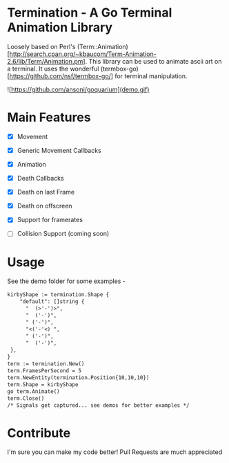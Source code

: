 # Termination - A Go Terminal Animation Library

Loosely based on Perl's (Term::Animation)[http://search.cpan.org/~kbaucom/Term-Animation-2.6/lib/Term/Animation.pm].  This library can be used to animate ascii art on a terminal.  It uses the wonderful (termbox-go)[https://github.com/nsf/termbox-go/] for terminal manipulation.

![https://github.com/ansoni/goquarium](demo.gif)

# Main Features

- [x] Movement
- [x] Generic Movement Callbacks
- [x] Animation
- [x] Death Callbacks
- [x] Death on last Frame
- [x] Death on offscreen
- [x] Support for framerates
- [ ] Collision Support (coming soon)
 

# Usage

See the demo folder for some examples - 

	kirbyShape := termination.Shape {
	    "default": []string {
	      "  (>'-')>",
	      "  ('-')",
	      " ('-')",
	      "<('-'<) ",
	      " ('-')",
	      "  ('-')",
	 },
	}
	term := termination.New()
	term.FramesPerSecond = 5
	term.NewEntity(termination.Position{10,10,10})
	term.Shape = kirbyShape
	go term.Animate()
	term.Close()
	/* Signals get captured... see demos for better examples */

# Contribute

I'm sure you can make my code better!  Pull Requests are much appreciated


